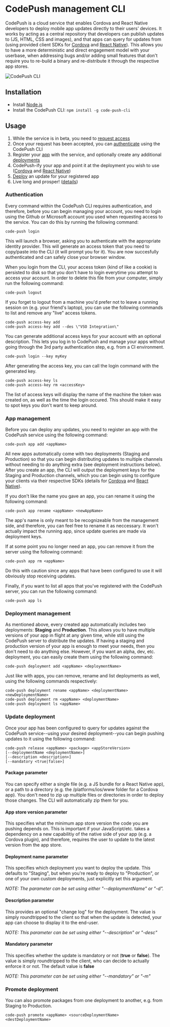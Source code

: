 # CodePush management CLI

CodePush is a cloud service that enables Cordova and React Native developers to deploy mobile app updates directly to their users' devices. It works by acting as a central repository that developers can publish updates to (JS, HTML, CSS and images), and that apps can query for updates from (using provided client SDKs for
[Cordova](http://github.com/Microsoft/cordova-plugin-code-push) and [React Native](http://github.com/Microsoft/react-native-code-push)). This allows you to have a more deterministic and direct engagement model with your userbase, when addressing bugs and/or adding small features that don't require you to re-build a binary and re-distribute it through the respective app stores.

![CodePush CLI](https://cloud.githubusercontent.com/assets/1646506/10623441/e355f1ec-7743-11e5-93f7-0223b5baeddc.png)

## Installation

* Install [Node.js](https://nodejs.org/) 
* Install the CodePush CLI: `npm install -g code-push-cli`

## Usage

1. While the service is in beta, you need to [request access](https://microsoft.github.io/code-push)
2. Once your request has been accepted, you can [authenticate](#authentication) using the CodePush CLI
3. Register your [app](#app-management) with the service, and optionally create any additional [deployments](#deployment-management)
4. CodePush-ify your app and point it at the deployment you wish to use ([Cordova](http://github.com/Microsoft/cordova-plugin-code-push) and [React Native](http://github.com/Microsoft/react-native-code-push))
5. [Deploy](#update-deployment) an update for your registered app
6. Live long and prosper! ([details](https://en.wikipedia.org/wiki/Vulcan_salute))

### Authentication

Every command within the CodePush CLI requires authentication, and therefore, before you can begin managing your account, you need to login using the Github or Microsoft account you used when requesting access to the service. You can do this by running the following command:

```
code-push login
```

This will launch a browser, asking you to authenticate with the appropriate identity provider. This will generate an access token that you need to copy/paste into the CLI (it will prompt you for it). You are now succesfully authenticated and can safely close your browser window.

When you login from the CLI, your access token (kind of like a cookie) is persisted to disk so that you don't have to login everytime you attempt to access your account. In order to delete this file from your computer, simply run the following command:

```
code-push logout
```

If you forget to logout from a machine you'd prefer not to leave a running session on (e.g. your friend's laptop), you can use the following commands to list and remove any "live" access tokens. 

```
code-push access-key add
code-push access-key add --des \"VSO Integration\"
```

You can generate additional access keys for your account with an optional description. This lets you log in to CodePush and manage your apps without going through the 3rd party authentication step, e.g. from a CI environment.

```
code-push login --key myKey
```

After generating the access key, you can call the login command with the generated key.

```
code-push access-key ls
code-push access-key rm <accessKey>
```

The list of access keys will display the name of the machine the token was created on, as well as the time the login occured. This should make it easy to spot keys you don't want to keep around.

### App management
Before you can deploy any updates, you need to register an app with the CodePush service
using the following command:

```
code-push app add <appName>
```

All new apps automatically come with two deployments (Staging and Production) so that you can begin distributing updates to multiple channels without needing to do anything extra (see deployment instructions below). After you create an app, the CLI will output the deployment keys for the Staging and Production channels, which you can begin using to configure your clients via their respective SDKs (details for [Cordova](http://github.com/cordova-plugin-code-push) and [React Native](http://github.com/react-native-code-push)).

If you don't like the name you gave an app, you can rename it using the following command:

```
code-push app rename <appName> <newAppName>
```

The app's name is only meant to be recognizeable from the management side, and therefore, you can feel free to rename it as neccessary. It won't actually impact the running app, since update queries are made via deployment keys.

If at some point you no longer need an app, you can remove it from the server using the following command:

```
code-push app rm <appName>
```

Do this with caution since any apps that have been configured to use it will obviously stop receiving updates.

Finally, if you want to list all apps that you've registered with the CodePush server,
you can run the following command:

```
code-push app ls
```

### Deployment management
As mentioned above, every created app automatically includes two deployments: **Staging** and **Production**. This allows you to have multiple versions of your app in flight at any given time, while still using the CodePush server to distribute the updates. If having a staging and production version of your app is enough to meet your needs, then you don't need to do anything else. However, if you want an alpha, dev, etc. deployment, you can easily create them using the following command:

```
code-push deployment add <appName> <deploymentName>
```

Just like with apps, you can remove, rename and list deployments as well, using the following commands respectively:

```
code-push deployment rename <appName> <deploymentName> <newDeploymentName>
code-push deployment rm <appName> <deploymentName>
code-push deployment ls <appName>
```

### Update deployment

Once your app has been configured to query for updates against the CodePush service--using your desired deployment--you can begin pushing updates to it using the following command:

```
code-push release <appName> <package> <appStoreVersion>
[--deploymentName <deploymentName>]
[--description <description>]
[--mandatory <true|false>]
```

#### Package parameter

You can specify either a single file (e.g. a JS bundle for a React Native app), or a path to a directory (e.g. the /platforms/ios/www folder for a Cordova app). You don't need to zip up multiple files or directories in order to deploy those changes. The CLI will automatically zip them for you.

#### App store version parameter

This specifies what the minimum app store version the code you are pushing depends on. This is important if your JavaScript/etc. takes a dependency on a new capabilitiy of the native side of your app (e.g. a Cordova plugin), and therefore, requires the user to update to the latest version from the app store.

#### Deployment name parameter

This specifies which deployment you want to deploy the update. This defaults to "Staging", but when you're ready to deploy to "Production", or one of your own custom deployments, just explicitly set this argument.

*NOTE: The parameter can be set using either "--deploymentName" or "-d".*

#### Description parameter

This provides an optional "change log" for the deployment. The value is simply roundtripped to the client so that when the update is detected, your app can choose to display it to the end-user.

*NOTE: This parameter can be set using either "--description" or "-desc"*

#### Mandatory parameter

This specifies whether the update is mandatory or not (**true** or **false**). The value is simply roundtripped to the client,
who can decide to actually enforce it or not. The default value is **false**

*NOTE: This parameter can be set using either "--mandatory" or "-m"*


### Promote deployment

You can also promote packages from one deployment to another, e.g. from Staging to Production.

```
code-push promote <appName> <sourceDeploymentName> <destDeploymentName>
```